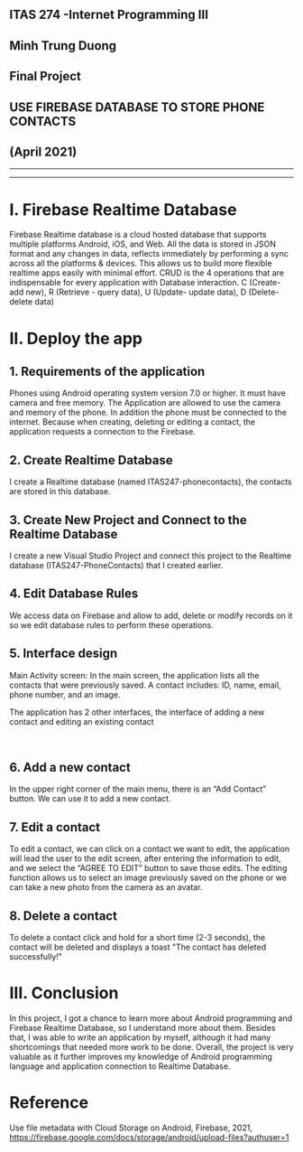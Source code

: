 
## ITAS 274 -Internet Programming III
## Minh Trung Duong
## Final Project 
## USE FIREBASE DATABASE TO STORE PHONE CONTACTS
## (April 2021) 
---
---

# I. Firebase Realtime Database

Firebase Realtime database is a cloud hosted database that supports multiple platforms Android, iOS, and Web. All the data is stored in JSON format and any changes in data, reflects immediately by performing a sync across all the platforms & devices. This allows us to build more flexible realtime apps easily with minimal effort.
CRUD is the 4 operations that are indispensable for every application with Database interaction. C (Create- add new), R (Retrieve - query data), U (Update- update data), D (Delete- delete data)
 
# II. Deploy the app

## 1. Requirements of the application 

Phones using Android operating system version 7.0 or higher. 
It must have camera and free memory. The Application are allowed to use the camera and memory of the phone. In addition the phone must be connected to the internet. Because when creating, deleting or editing a contact, the application requests a connection to the Firebase.
 
## 2. Create Realtime Database

I create a Realtime database (named ITAS247-phonecontacts), the contacts are stored in this database.
 
## 3. Create New Project and Connect to the Realtime Database 

I create a new Visual Studio Project and connect this project to the Realtime database (ITAS247-PhoneContacts) that I created earlier.
  
## 4. Edit Database Rules

We access data on Firebase and allow to add, delete or modify records on it so we edit database rules to perform these operations.
 
## 5. Interface design 

Main Activity screen: In the main screen, the application lists all the contacts that were previously saved. A contact includes: ID, name, email, phone number, and an image.

The application has 2 other interfaces, the interface of adding a new contact and editing an existing contact

 
## 6. Add a new contact	

In the upper right corner of the main menu, there is an “Add Contact” button. We can use it to add a new contact.
  

## 7. Edit a contact

To edit a contact, we can click on a contact we want to edit, the application will lead the user to the edit screen, after entering the information to edit, and we select the “AGREE TO EDIT” button to save those edits.
The editing function allows us to select an image previously saved on the phone or we can take a new photo from the camera as an avatar.
 
## 8. Delete a contact

To delete a contact click and hold for a short time (2-3 seconds), the contact will be deleted and displays a toast "The contact has deleted successfully!" 

# III. Conclusion

In this project, I got a chance to learn more about Android programming and Firebase Realtime Database, so I understand more about them. Besides that, I was able to write an application by myself, although it had many shortcomings that needed more work to be done. Overall, the project is very valuable as it further improves my knowledge of Android programming language and application connection to Realtime Database.

# Reference

Use file metadata with Cloud Storage on Android, Firebase, 2021,
<https://firebase.google.com/docs/storage/android/upload-files?authuser=1>



